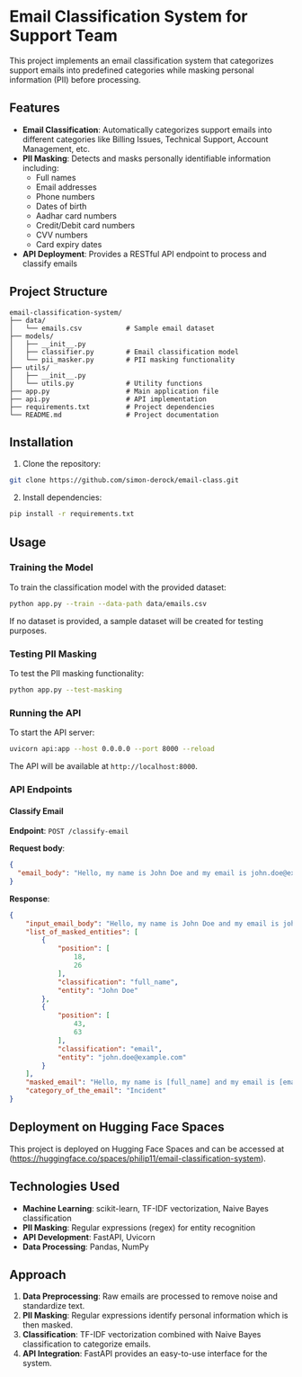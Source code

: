 # Email Classification System for Support Team

This project implements an email classification system that categorizes support emails into predefined categories while masking personal information (PII) before processing.

## Features

- **Email Classification**: Automatically categorizes support emails into different categories like Billing Issues, Technical Support, Account Management, etc.
- **PII Masking**: Detects and masks personally identifiable information including:
  - Full names
  - Email addresses
  - Phone numbers
  - Dates of birth
  - Aadhar card numbers
  - Credit/Debit card numbers
  - CVV numbers
  - Card expiry dates
- **API Deployment**: Provides a RESTful API endpoint to process and classify emails

## Project Structure

```
email-classification-system/
├── data/
│   └── emails.csv           # Sample email dataset
├── models/
│   ├── __init__.py
│   ├── classifier.py        # Email classification model
│   └── pii_masker.py        # PII masking functionality
├── utils/
│   ├── __init__.py
│   └── utils.py             # Utility functions
├── app.py                   # Main application file
├── api.py                   # API implementation
├── requirements.txt         # Project dependencies
└── README.md                # Project documentation
```

## Installation

1. Clone the repository:
```bash
git clone https://github.com/simon-derock/email-class.git

```

2. Install dependencies:
```bash
pip install -r requirements.txt
```

## Usage

### Training the Model

To train the classification model with the provided dataset:

```bash
python app.py --train --data-path data/emails.csv
```

If no dataset is provided, a sample dataset will be created for testing purposes.

### Testing PII Masking

To test the PII masking functionality:

```bash
python app.py --test-masking
```

### Running the API

To start the API server:

```bash
uvicorn api:app --host 0.0.0.0 --port 8000 --reload
```

The API will be available at `http://localhost:8000`.

### API Endpoints

#### Classify Email

**Endpoint**: `POST /classify-email`

**Request body**:
```json
{
  "email_body": "Hello, my name is John Doe and my email is john.doe@example.com. I have an issue with my recent billing statement."
}
```

**Response**:
```json
{
    "input_email_body": "Hello, my name is John Doe and my email is john.doe@example.com. I have an issue with my recent billing statement.",
    "list_of_masked_entities": [
        {
            "position": [
                18,
                26
            ],
            "classification": "full_name",
            "entity": "John Doe"
        },
        {
            "position": [
                43,
                63
            ],
            "classification": "email",
            "entity": "john.doe@example.com"
        }
    ],
    "masked_email": "Hello, my name is [full_name] and my email is [email]. I have an issue with my recent billing statement.",
    "category_of_the_email": "Incident"
}
```

## Deployment on Hugging Face Spaces

This project is deployed on Hugging Face Spaces and can be accessed at (https://huggingface.co/spaces/philip11/email-classification-system).

## Technologies Used

- **Machine Learning**: scikit-learn, TF-IDF vectorization, Naive Bayes classification
- **PII Masking**: Regular expressions (regex) for entity recognition
- **API Development**: FastAPI, Uvicorn
- **Data Processing**: Pandas, NumPy

## Approach

1. **Data Preprocessing**: Raw emails are processed to remove noise and standardize text.
2. **PII Masking**: Regular expressions identify personal information which is then masked.
3. **Classification**: TF-IDF vectorization combined with Naive Bayes classification to categorize emails.
4. **API Integration**: FastAPI provides an easy-to-use interface for the system.

